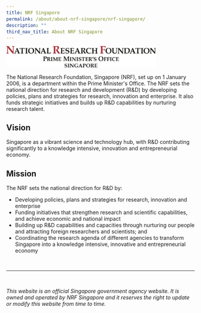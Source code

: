 ```yaml
---
title: NRF Singapore
permalink: /about/about-nrf-singapore/nrf-singapore/
description: ""
third_nav_title: About NRF Singapore
---
```

<img src="/images/nrf%20logo%20fa-logotype.jpg" alt="President’s Science and Technology Awards Logo" style="width:400px"><br>

The National Research Foundation, Singapore (NRF), set up on 1 January 2006, is a department within the Prime Minister's Office. The NRF sets the national direction for research and development (R&amp;D) by developing policies, plans and strategies for research, innovation and enterprise. It also funds strategic initiatives and builds up R&amp;D capabilities by nurturing research talent.

## Vision ##
Singapore as a vibrant science and technology hub, with R&amp;D contributing significantly to a knowledge intensive, innovation and entrepreneurial economy.

## Mission ##
The NRF sets the national direction for R&amp;D by:
* Developing policies, plans and strategies for research, innovation and enterprise
* Funding initiatives that strengthen research and scientific capabilities, and achieve economic and national impact
* Building up R&amp;D capabilities and capacities through nurturing our people and attracting foreign researchers and scientists; and
* Coordinating the research agenda of different agencies to transform Singapore into a knowledge intensive, innovative and entrepreneurial economy


<br>

--------

<br>

*This website is an official Singapore government agency website. It is owned and operated by NRF Singapore and it reserves the right to update or modify this website from time to time.*